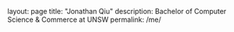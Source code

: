 layout: page
title: "Jonathan Qiu"
description: Bachelor of Computer Science & Commerce at UNSW
permalink: /me/